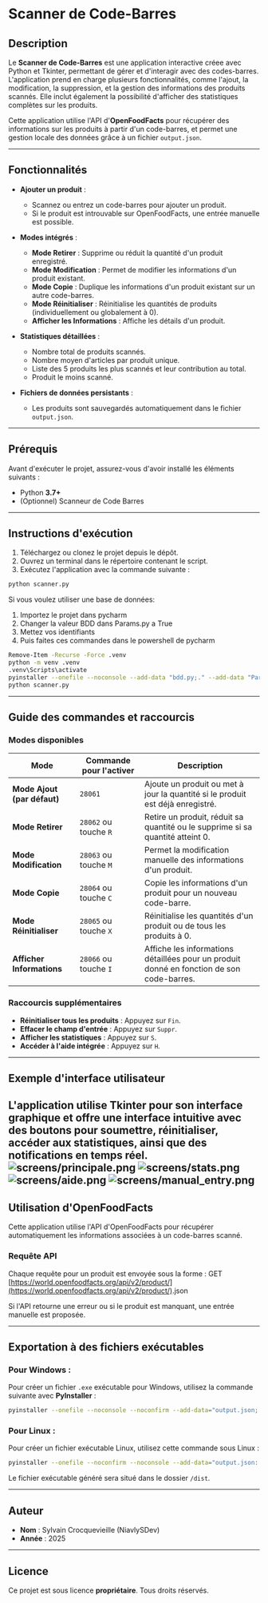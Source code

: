 # Scanner de Code-Barres

## Description

Le **Scanner de Code-Barres** est une application interactive créee avec Python et Tkinter, permettant de gérer et d'interagir avec des codes-barres. L'application prend en charge plusieurs fonctionnalités, comme l'ajout, la modification, la suppression, et la gestion des informations des produits scannés. Elle inclut également la possibilité d'afficher des statistiques complètes sur les produits.

Cette application utilise l'API d'**OpenFoodFacts** pour récupérer des informations sur les produits à partir d'un code-barres, et permet une gestion locale des données grâce à un fichier `output.json`.

---

## Fonctionnalités

- **Ajouter un produit** :
  - Scannez ou entrez un code-barres pour ajouter un produit.
  - Si le produit est introuvable sur OpenFoodFacts, une entrée manuelle est possible.

- **Modes intégrés** :
  - **Mode Retirer** : Supprime ou réduit la quantité d'un produit enregistré.
  - **Mode Modification** : Permet de modifier les informations d'un produit existant.
  - **Mode Copie** : Duplique les informations d'un produit existant sur un autre code-barres.
  - **Mode Réinitialiser** : Réinitialise les quantités de produits (individuellement ou globalement à 0).
  - **Afficher les Informations** : Affiche les détails d'un produit.

- **Statistiques détaillées** :
  - Nombre total de produits scannés.
  - Nombre moyen d'articles par produit unique.
  - Liste des 5 produits les plus scannés et leur contribution au total.
  - Produit le moins scanné.

- **Fichiers de données persistants** :
  - Les produits sont sauvegardés automatiquement dans le fichier `output.json`.

---

## Prérequis

Avant d'exécuter le projet, assurez-vous d'avoir installé les éléments suivants :

- Python **3.7+**
- (Optionnel) Scanneur de Code Barres
---

## Instructions d'exécution

1. Téléchargez ou clonez le projet depuis le dépôt.
2. Ouvrez un terminal dans le répertoire contenant le script.
3. Exécutez l'application avec la commande suivante :

```bash
python scanner.py
```

Si vous voulez utiliser une base de données:
1. Importez le projet dans pycharm
2. Changer la valeur BDD dans Params.py a True
3. Mettez vos identifiants
4. Puis faites ces commandes dans le powershell de pycharm

```bash
Remove-Item -Recurse -Force .venv
python -m venv .venv
.venv\Scripts\activate
pyinstaller --onefile --noconsole --add-data "bdd.py;." --add-data "Params.py;." scanner.py
python scanner.py
```
---

## Guide des commandes et raccourcis

### Modes disponibles

| Mode                     | Commande pour l'activer   | Description                                                                                     |
|--------------------------|---------------------------|-------------------------------------------------------------------------------------------------|
| **Mode Ajout (par défaut)** | `28061`                   | Ajoute un produit ou met à jour la quantité si le produit est déjà enregistré.                 |
| **Mode Retirer**           | `28062` ou touche `R`      | Retire un produit, réduit sa quantité ou le supprime si sa quantité atteint 0.                 |
| **Mode Modification**      | `28063` ou touche `M`      | Permet la modification manuelle des informations d'un produit.                                 |
| **Mode Copie**             | `28064` ou touche `C`      | Copie les informations d'un produit pour un nouveau code-barre.                                |
| **Mode Réinitialiser**     | `28065` ou touche `X`      | Réinitialise les quantités d'un produit ou de tous les produits à 0.                           |
| **Afficher Informations**  | `28066` ou touche `I`      | Affiche les informations détaillées pour un produit donné en fonction de son code-barres.      |

### Raccourcis supplémentaires
- **Réinitialiser tous les produits** : Appuyez sur `Fin`.
- **Effacer le champ d'entrée** : Appuyez sur `Suppr`.
- **Afficher les statistiques** : Appuyez sur `S`.
- **Accéder à l'aide intégrée** : Appuyez sur `H`.

---

## Exemple d'interface utilisateur

L'application utilise **Tkinter** pour son interface graphique et offre une interface intuitive avec des boutons pour soumettre, réinitialiser, accéder aux statistiques, ainsi que des notifications en temps réel.
![screens/principale.png](screens/principale.png)
![screens/stats.png](screens/stats.png)
![screens/aide.png](screens/aide.png)
![screens/manual_entry.png](screens/manual_entry.png)
---

## Utilisation d'OpenFoodFacts

Cette application utilise l'API d'OpenFoodFacts pour récupérer automatiquement les informations associées à un code-barres scanné.

### Requête API
Chaque requête pour un produit est envoyée sous la forme :
GET [https://world.openfoodfacts.org/api/v2/product/](https://world.openfoodfacts.org/api/v2/product/)<code-barres>.json

Si l'API retourne une erreur ou si le produit est manquant, une entrée manuelle est proposée.

---

## Exportation à des fichiers exécutables

### Pour Windows :
Pour créer un fichier `.exe` exécutable pour Windows, utilisez la commande suivante avec **PyInstaller** :

```bash
pyinstaller --onefile --noconsole --noconfirm --add-data="output.json;." scanner.py
```

### Pour Linux :
Pour créer un fichier exécutable Linux, utilisez cette commande sous Linux :

```bash
pyinstaller --onefile --noconfirm --noconsole --add-data="output.json:." scanner.py
```

Le fichier exécutable généré sera situé dans le dossier `/dist`.

---

## Auteur

- **Nom** : Sylvain Crocquevieille (NiavlySDev)
- **Année** : 2025

---

## Licence

Ce projet est sous licence **propriétaire**. Tous droits réservés.